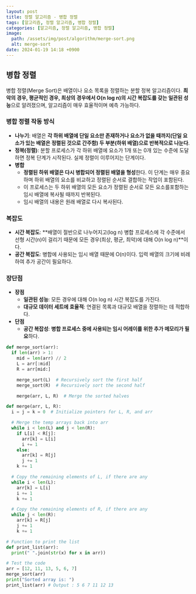 ```yaml
---
layout: post
title: 정렬 알고리즘 - 병합 정렬
tags: [알고리즘, 정렬 알고리즘, 병합 정렬]
categories: [알고리즘, 정렬 알고리즘, 병합 정렬]
image:
  path: /assets/img/post/algorithm/merge-sort.png
  alt: merge-sort
date: 2024-01-19 14:18 +0900
---
```


## 병합 정렬

병합 정렬(Merge Sort)은 배열이나 요소 목록을 정렬하는 분할 정복 알고리즘이다. **최악의 경우, 평균적인 경우, 최상의 경우에서 O(n log n)의 시간 복잡도를 갖는 일관된 성능**으로 알려졌으며, 알고리즘이 매우 효율적이며 예측 가능하다.

### 병합 정렬 작동 방식

- **나누기**: 배열은 **각 하위 배열에 단일 요소만 존재하거나 요소가 없을 때까지(단일 요소가 있는 배열은 정렬된 것으로 간주함) 두 부분(하위 배열)으로 반복적으로 나눈다**.
- **정복(정렬)**: 분할 프로세스가 각 하위 배열에 요소가 1개 또는 0개 있는 수준에 도달하면 정복 단계가 시작된다. 실제 정렬이 이루어지는 단계이다.
- **병합**
  - **정렬된 하위 배열은 다시 병합되어 정렬된 배열을 형성**한다. 이 단계는 매우 중요하며 하위 배열의 요소를 비교하고 정렬된 순서로 결합하는 작업이 포함된다.
  - 이 프로세스는 두 하위 배열의 모든 요소가 정렬된 순서로 모든 요소를 ​​포함하는 임시 배열에 복사될 때까지 반복된다.
  - 임시 배열의 내용은 원래 배열로 다시 복사된다.

### 복잡도

- **시간 복잡도**: **배열이 절반으로 나누어지고(log n) 병합 프로세스에 각 수준에서 선형 시간(n)이 걸리기 때문에 모든 경우(최상, 평균, 최악)에 대해 O(n log n)**이다.
- **공간 복잡도**: 병합에 사용되는 임시 배열 때문에 O(n)이다. 입력 배열의 크기에 비례하여 추가 공간이 필요하다.

### 장단점

- **장점**
  - **일관된 성능**: 모든 경우에 대해 O(n log n) 시간 복잡도를 가진다.
  - **대규모 데이터 세트에 효율적**: 연결된 목록과 대규모 배열을 정렬하는 데 적합하다.
- **단점**
  - **공간 복잡성**: **병합 프로세스 중에 사용되는 임시 어레이를 위한 추가 메모리가 필요**하다.

```python
def merge_sort(arr):
  if len(arr) > 1:
    mid = len(arr) // 2
    L = arr[:mid]
    R = arr[mid:]

    merge_sort(L)  # Recursively sort the first half
    merge_sort(R)  # Recursively sort the second half

    merge(arr, L, R)  # Merge the sorted halves

def merge(arr, L, R):
  i = j = k = 0  # Initialize pointers for L, R, and arr

  # Merge the temp arrays back into arr
  while i < len(L) and j < len(R):
    if L[i] < R[j]:
      arr[k] = L[i]
      i += 1
    else:
      arr[k] = R[j]
      j += 1
    k += 1

  # Copy the remaining elements of L, if there are any
  while i < len(L):
    arr[k] = L[i]
    i += 1
    k += 1

  # Copy the remaining elements of R, if there are any
  while j < len(R):
    arr[k] = R[j]
    j += 1
    k += 1

# Function to print the list
def print_list(arr):
  print(" ".join(str(x) for x in arr))

# Test the code
arr = [12, 11, 13, 5, 6, 7]
merge_sort(arr)
print("Sorted array is: ")
print_list(arr) # Output : 5 6 7 11 12 13
```
